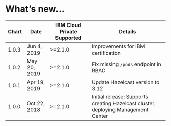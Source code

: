 # What’s new...

| Chart | Date          | IBM Cloud Private Supported | Details                                 |
| ----- | ------------- | --------------------------- | ----------------------------            |
| 1.0.3 | Jun 4,  2019  | >=2.1.0                     |  Improvements for  IBM certification    |
| 1.0.2 | May 20, 2019  | >=2.1.0                     |  Fix missing `/pods` endpoint in RBAC   |
| 1.0.1 | Apr 19, 2019  | >=2.1.0                     |  Update Hazelcast version to 3.12       |
| 1.0.0 | Oct 22, 2018  | >=2.1.0                     |  Initial release; Supports creating Hazelcast cluster, deploying Management Center |
